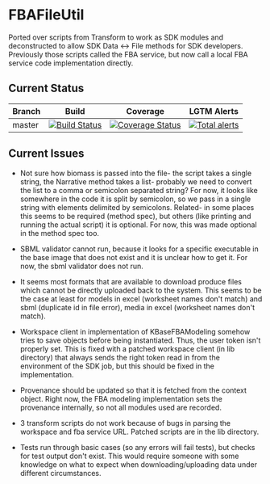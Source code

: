 # FBAFileUtil
Ported over scripts from Transform to work as SDK modules and deconstructed to allow SDK Data <-> File methods
for SDK developers.  Previously those scripts called the FBA service, but now call a local FBA service code
implementation directly.


## Current Status

| Branch  | Build                                                              | Coverage                                                                         | LGTM Alerts                                                     |
| ------- | ------------------------------------------------------------------ | -------------------------------------------------------------------------------- | --------------------------------------------------------------- |
| master  | [![Build Status](https://travis-ci.org/kbaseapps/FBAFileUtil.svg?branch=master)](https://travis-ci.org/kbaseapps/FBAFileUtil)  | [![Coverage Status](https://coveralls.io/repos/github/kbaseapps/FBAFileUtil/badge.svg?branch=master)](https://coveralls.io/github/kbaseapps/FBAFileUtil?branch=master)  | [![Total alerts](https://img.shields.io/lgtm/alerts/g/kbaseapps/FBAFileUtil.svg?logo=lgtm&logoWidth=18)](https://lgtm.com/projects/g/kbaseapps/FBAFileUtil/alerts/)  |


## Current Issues

 - Not sure how biomass is passed into the file- the script takes a single string, the Narrative method takes
   a list- probably we need to convert the list to a comma or semicolon separated string?  For now, it looks
   like somewhere in the code it is split by semicolon, so we pass in a single string with elements delimited
   by semicolons.  Related- in some places this seems to be required (method spec), but others (like printing
   and running the actual script) it is optional.  For now, this was made optional in the method spec too.

 - SBML validator cannot run, because it looks for a specific executable in the base image that does not exist
   and it is unclear how to get it.  For now, the sbml validator does not run.

 - It seems most formats that are available to download produce files which cannot be directly uploaded back
   to the system.  This seems to be the case at least for models in excel (worksheet names don't match) and 
   sbml (duplicate id in file error), media in excel (worksheet names don't match).  

 - Workspace client in implementation of KBaseFBAModeling somehow tries to save objects before being instantiated.
   Thus, the user token isn't properly set.  This is fixed with a patched workspace client (in lib directory) that
   always sends the right token read in from the environment of the SDK job, but this should be fixed in the
   implementation.

 - Provenance should be updated so that it is fetched from the context object.  Right now, the FBA modeling
   implementation sets the provenance internally, so not all modules used are recorded.

 - 3 transform scripts do not work because of bugs in parsing the workspace and fba service URL.  Patched
   scripts are in the lib directory.

 - Tests run through basic cases (so any errors will fail tests), but checks for test output don't exist.  This
   would require someone with some knowledge on what to expect when downloading/uploading data under different
   circumstances.
